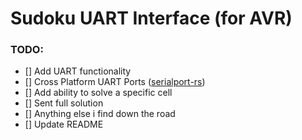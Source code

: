 # Sudoku UART Interface (for AVR)


### TODO:
- [] Add UART functionality
- [] Cross Platform UART Ports ([serialport-rs](https://github.com/Susurrus/serialport-rs))
- [] Add ability to solve a specific cell
- [] Sent full solution
- [] Anything else i find down the road
- [] Update README
